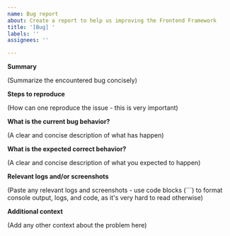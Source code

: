 ```yaml
---
name: Bug report
about: Create a report to help us improving the Frontend Framework
title: '[Bug] '
labels: ''
assignees: ''

---
```


**Summary**

(Summarize the encountered bug concisely)

**Steps to reproduce**

(How can one reproduce the issue - this is very important)

**What is the current bug behavior?**

(A clear and concise description of what has happen)

**What is the expected correct behavior?**

(A clear and concise description of what you expected to happen)

**Relevant logs and/or screenshots**

(Paste any relevant logs and screenshots - use code blocks (```) to format console output, logs, and code, as
it's very hard to read otherwise)

**Additional context**

(Add any other context about the problem here)
